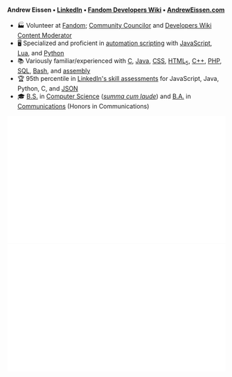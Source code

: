 #### Andrew Eissen • [LinkedIn](https://linkedin.com/in/andreweissen) • [Fandom Developers Wiki](https://dev.fandom.com/eizen) • [AndrewEissen.com](https://andreweissen.com) ####
* 🏭 Volunteer at [Fandom](https://en.wikipedia.org/wiki/Fandom_(website)); [Community Councilor](https://community.fandom.com/wiki/Help:Community_Council) and [Developers Wiki](https://dev.fandom.com/) [Content Moderator](https://dev.fandom.com/wiki/Dev_Wiki:Content_Moderators)
* 🖥️ Specialized and proficient in [automation scripting](https://en.wikipedia.org/wiki/Scripting_language) with [JavaScript](https://en.wikipedia.org/wiki/JavaScript), [Lua](https://en.wikipedia.org/wiki/Lua_(programming_language)), and [Python](https://en.wikipedia.org/wiki/Python_(programming_language))
* 📚 Variously familiar/experienced with [C](https://en.wikipedia.org/wiki/C_(programming_language)), [Java](https://en.wikipedia.org/wiki/Java_(programming_language)), [CSS](https://en.wikipedia.org/wiki/CSS), [HTML<sub>5</sub>](https://en.wikipedia.org/wiki/HTML5), [C++](https://en.wikipedia.org/wiki/C%2B%2B), [PHP](https://en.wikipedia.org/wiki/PHP), [SQL](https://en.wikipedia.org/wiki/SQL), [Bash](https://en.wikipedia.org/wiki/Bash_(Unix_shell)), and [assembly](https://en.wikipedia.org/wiki/Assembly_language)
* 🏆 95th percentile in [LinkedIn's skill assessments](https://www.linkedin.com/help/linkedin/answer/94427/linkedin-skill-assessments?lang=en) for JavaScript, Java, Python, C, and [JSON](https://en.wikipedia.org/wiki/JSON)
* 🎓 [B.S.](https://en.wikipedia.org/wiki/Bachelor_of_Science) in [Computer Science](https://en.wikipedia.org/wiki/Computer_science) ([*summa cum laude*](https://en.wikipedia.org/wiki/Latin_honors#Distinctions)) and [B.A.](https://en.wikipedia.org/wiki/Bachelor_of_Arts) in [Communications](https://en.wikipedia.org/wiki/Communication_studies) (Honors in Communications)
<a href="https://github.com/jstrieb/github-stats">
 
![overview](https://github.com/andreweissen/github-stats/blob/master/generated/overview.svg)
![languages](https://github.com/andreweissen/github-stats/blob/master/generated/languages.svg)
  
</a>
